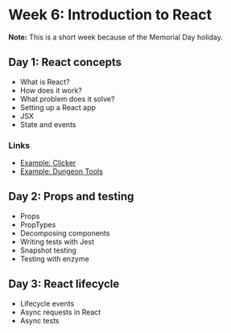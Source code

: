 # Week 6: Introduction to React

**Note:** This is a short week because of the Memorial Day holiday.

## Day 1: React concepts

*	What is React?
*	How does it work?
*	What problem does it solve?
*	Setting up a React app
*	JSX
*	State and events

### Links

- [Example: Clicker](examples/clicker)
- [Example: Dungeon Tools](https://github.com/momentum-cohort-2018-04/dungeon-tools)

## Day 2: Props and testing

* Props
*	PropTypes
*	Decomposing components
*	Writing tests with Jest
*	Snapshot testing
*	Testing with enzyme

## Day 3: React lifecycle

*	Lifecycle events
*	Async requests in React
*	Async tests

